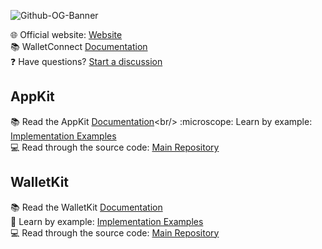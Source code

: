 ![Github-OG-Banner](https://github.com/WalletConnect/.github/assets/45455218/318d79ba-78b8-42d8-9ee1-a204ef6c1a1c)

:globe_with_meridians: Official website: [Website](https://walletconnect.com/)<br/>
:books: WalletConnect [Documentation](https://docs.walletconnect.com/)<br/>
:question: Have questions? [Start a discussion](https://github.com/orgs/WalletConnect/discussions/3457)

## AppKit

:books: Read the AppKit [Documentation]([https://docs.walletconnect.com/web3modal/about](https://docs.walletconnect.com/appkit/overview))<br/>
:microscope: Learn by example: [Implementation Examples](https://github.com/WalletConnect/web-examples/tree/main/dapps/web3modal)<br/>
:computer: Read through the source code: [Main Repository](https://github.com/WalletConnect/web3modal)

## WalletKit

:books: Read the WalletKit [Documentation](https://docs.walletconnect.com/walletkit/overview)<br/>
:microscope: Learn by example: [Implementation Examples](https://github.com/WalletConnect/web-examples)<br/>
:computer: Read through the source code: [Main Repository](https://github.com/WalletConnect/walletconnect-monorepo/tree/dcc9d6d27a40e0a764748abd75b96ca80d459f01/packages/web3wallet)
